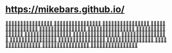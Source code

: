 # https://mikebars.github.io/

[
🎷🦄🎷🦄🎷🦄🎷🦄🎷🦄🎷🦄🎷🦄🎷🦄
🦄🎷🦄🎷🦄🎷🦄🎷🦄🎷🦄🎷🦄🎷🦄🎷
🎷🦄🎷🦄🎷🦄🎷🦄🎷🦄🎷🦄🎷🦄🎷🦄
🦄🎷🦄🎷🦄🎷🦄🎷🦄🎷🦄🎷🦄🎷🦄🎷
🎷🦄🎷🦄🎷🦄🎷🦄🎷🦄🎷🦄🎷🦄🎷🦄
🦄🎷🦄🎷🦄🎷🦄🎷🦄🎷🦄🎷🦄🎷🦄🎷
🎷🦄🎷🦄🎷🦄🎷🦄🎷🦄🎷🦄🎷🦄🎷🦄
🦄🎷🦄🎷🦄🎷🦄🎷🦄🎷🦄🎷🦄🎷🦄🎷
🎷🦄🎷🦄🎷🦄🎷🦄🎷🦄🎷🦄🎷🦄🎷🦄
🦄🎷🦄🎷🦄🎷🦄🎷🦄🎷🦄🎷🦄🎷🦄🎷
🎷🦄🎷🦄🎷🦄🎷🦄🎷🦄🎷🦄🎷🦄🎷🦄
🦄🎷🦄🎷🦄🎷🦄🎷🦄🎷🦄🎷🦄🎷🦄🎷
🎷🦄🎷🦄🎷🦄🎷🦄🎷🦄🎷🦄🎷🦄🎷🦄
🦄🎷🦄🎷🦄🎷🦄🎷🦄🎷🦄🎷🦄🎷🦄🎷
🎷🦄🎷🦄🎷🦄🎷🦄🎷🦄🎷🦄🎷🦄🎷🦄
🦄🎷🦄🎷🦄🎷🦄🎷🦄🎷🦄🎷🦄🎷🦄🎷
](https://mikebars.github.io/)
